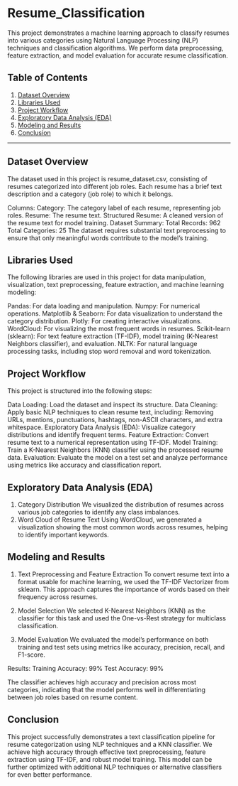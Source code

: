 # Resume_Classification
This project demonstrates a machine learning approach to classify resumes into various categories using Natural Language Processing (NLP) techniques and classification algorithms. We perform data preprocessing, feature extraction, and model evaluation for accurate resume classification.


## Table of Contents
1. [Dataset Overview](#dataset-overview)
2. [Libraries Used](#libraries-used)
3. [Project Workflow](#project-workflow)
4. [Exploratory Data Analysis (EDA)](#exploratory-data-analysis-eda)
5. [Modeling and Results](#modeling-and-results)
6. [Conclusion](#conclusion)

---

## Dataset Overview

The dataset used in this project is resume_dataset.csv, consisting of resumes categorized into different job roles. Each resume has a brief text description and a category (job role) to which it belongs.

Columns:
Category: The category label of each resume, representing job roles.
Resume: The resume text.
Structured Resume: A cleaned version of the resume text for model training.
Dataset Summary:
Total Records: 962
Total Categories: 25
The dataset requires substantial text preprocessing to ensure that only meaningful words contribute to the model’s training.


## Libraries Used

The following libraries are used in this project for data manipulation, visualization, text preprocessing, feature extraction, and machine learning modeling:

Pandas: For data loading and manipulation.
Numpy: For numerical operations.
Matplotlib & Seaborn: For data visualization to understand the category distribution.
Plotly: For creating interactive visualizations.
WordCloud: For visualizing the most frequent words in resumes.
Scikit-learn (sklearn): For text feature extraction (TF-IDF), model training (K-Nearest Neighbors classifier), and evaluation.
NLTK: For natural language processing tasks, including stop word removal and word tokenization.


## Project Workflow

This project is structured into the following steps:

Data Loading: Load the dataset and inspect its structure.
Data Cleaning: Apply basic NLP techniques to clean resume text, including:
Removing URLs, mentions, punctuations, hashtags, non-ASCII characters, and extra whitespace.
Exploratory Data Analysis (EDA): Visualize category distributions and identify frequent terms.
Feature Extraction: Convert resume text to a numerical representation using TF-IDF.
Model Training: Train a K-Nearest Neighbors (KNN) classifier using the processed resume data.
Evaluation: Evaluate the model on a test set and analyze performance using metrics like accuracy and classification report.


## Exploratory Data Analysis (EDA)

1. Category Distribution
We visualized the distribution of resumes across various job categories to identify any class imbalances.
2. Word Cloud of Resume Text
Using WordCloud, we generated a visualization showing the most common words across resumes, helping to identify important keywords.



## Modeling and Results

1. Text Preprocessing and Feature Extraction
To convert resume text into a format usable for machine learning, we used the TF-IDF Vectorizer from sklearn. This approach captures the importance of words based on their frequency across resumes.

2. Model Selection
We selected K-Nearest Neighbors (KNN) as the classifier for this task and used the One-vs-Rest strategy for multiclass classification.

3. Model Evaluation
We evaluated the model’s performance on both training and test sets using metrics like accuracy, precision, recall, and F1-score.

Results:
Training Accuracy: 99%
Test Accuracy: 99%

The classifier achieves high accuracy and precision across most categories, indicating that the model performs well in differentiating between job roles based on resume content.

## Conclusion

This project successfully demonstrates a text classification pipeline for resume categorization using NLP techniques and a KNN classifier. We achieve high accuracy through effective text preprocessing, feature extraction using TF-IDF, and robust model training. This model can be further optimized with additional NLP techniques or alternative classifiers for even better performance.
